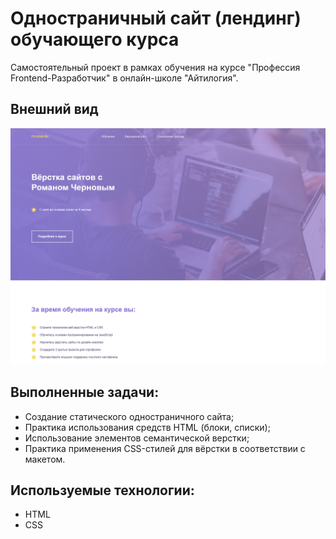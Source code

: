 # Одностраничный сайт (лендинг) обучающего курса

Самостоятельный проект в рамках обучения на курсе "Профессия Frontend-Разработчик" в онлайн-школе "Айтилогия".

## Внешний вид

![project-screen](project-image.jpg)

## Выполненные задачи:
- Создание статического одностраничного сайта;
- Практика использования средств HTML (блоки, списки);
- Использование элементов семантической верстки;
- Практика применения CSS-стилей для вёрстки в соответствии с макетом.

## Используемые технологии:
* HTML
* CSS